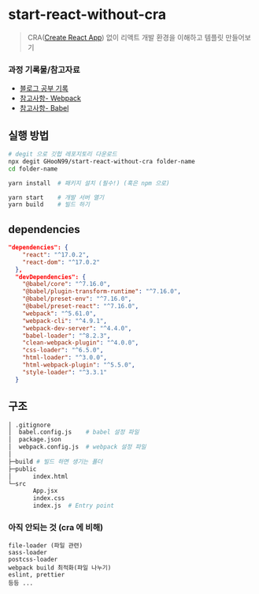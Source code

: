 # start-react-without-cra
> CRA([Create React App](https://github.com/facebook/create-react-app)) 없이 리액트 개발 환경을 이해하고 템플릿 만들어보기

### 과정 기록물/참고자료 
- [블로그 공부 기록]()
- [참고사항- Webpack](https://webpack.js.org/) 
- [참고사항- Babel](https://babeljs.io/) 

## 실행 방법

```sh
# degit 으로 깃헙 레포지토리 다운로드
npx degit GHooN99/start-react-without-cra folder-name
cd folder-name

yarn install  # 패키지 설치 (필수!) (혹은 npm 으로)

yarn start    # 개발 서버 열기
yarn build    # 빌드 하기
```


## dependencies
```json
"dependencies": {
    "react": "^17.0.2",
    "react-dom": "^17.0.2"
  },
  "devDependencies": {
    "@babel/core": "^7.16.0",
    "@babel/plugin-transform-runtime": "^7.16.0",
    "@babel/preset-env": "^7.16.0",
    "@babel/preset-react": "^7.16.0",
    "webpack": "^5.61.0",
    "webpack-cli": "^4.9.1",
    "webpack-dev-server": "^4.4.0",
    "babel-loader": "^8.2.3",
    "clean-webpack-plugin": "^4.0.0",
    "css-loader": "^6.5.0",
    "html-loader": "^3.0.0",
    "html-webpack-plugin": "^5.5.0",
    "style-loader": "^3.3.1"
  }

```

## 구조

```sh
│ .gitignore
│  babel.config.js    # babel 설정 파일
│  package.json
│  webpack.config.js  # webpack 설정 파일 
│
├─build # 빌드 하면 생기는 폴더 
├─public
│      index.html
└─src
       App.jsx
       index.css
       index.js  # Entry point
```

### 아직 안되는 것 (cra 에 비해)
```
file-loader (파일 관련)
sass-loader
postcss-loader
webpack build 최적화(파일 나누기)
eslint, prettier 
등등 ...
```
